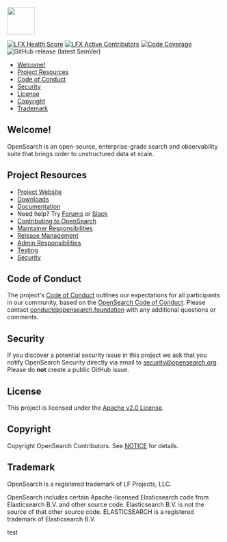 <a href="https://opensearch.org/">
  <img src="https://opensearch.org/assets/img/opensearch-logo-themed.svg" height="64px">
</a>

[![LFX Health Score](https://insights.production.lfx.dev/api/badge/health-score?project=opensearch-foundation)](https://insights.linuxfoundation.org/project/opensearch-foundation)
[![LFX Active Contributors](https://insights.production.lfx.dev/api/badge/active-contributors?project=opensearch-foundation&repos=https://github.com/opensearch-project/OpenSearch)](https://insights.linuxfoundation.org/project/opensearch-foundation/repository/opensearch-project-opensearch)
[![Code Coverage](https://codecov.io/gh/opensearch-project/OpenSearch/branch/main/graph/badge.svg)](https://codecov.io/gh/opensearch-project/OpenSearch)
![GitHub release (latest SemVer)](https://img.shields.io/github/v/release/opensearch-project/OpenSearch?sort=semver)

- [Welcome!](#welcome)
- [Project Resources](#project-resources)
- [Code of Conduct](#code-of-conduct)
- [Security](#security)
- [License](#license)
- [Copyright](#copyright)
- [Trademark](#trademark)

## Welcome!

OpenSearch is an open-source, enterprise-grade search and observability suite that brings order to unstructured data at scale.

## Project Resources

* [Project Website](https://opensearch.org/)
* [Downloads](https://opensearch.org/downloads/)
* [Documentation](https://docs.opensearch.org/)
* Need help? Try [Forums](https://discuss.opendistrocommunity.dev/) or [Slack](https://opensearch.org/slack/)
* [Contributing to OpenSearch](CONTRIBUTING.md)
* [Maintainer Responsibilities](MAINTAINERS.md)
* [Release Management](RELEASING.md)
* [Admin Responsibilities](ADMINS.md)
* [Testing](TESTING.md)
* [Security](SECURITY.md)

## Code of Conduct

The project's [Code of Conduct](CODE_OF_CONDUCT.md) outlines our expectations for all participants in our community, based on the [OpenSearch Code of Conduct](https://opensearch.org/code-of-conduct/). Please contact [conduct@opensearch.foundation](mailto:conduct@opensearch.foundation) with any additional questions or comments.

## Security
If you discover a potential security issue in this project we ask that you notify OpenSearch Security directly via email to security@opensearch.org. Please do **not** create a public GitHub issue.

## License

This project is licensed under the [Apache v2.0 License](LICENSE.txt).

## Copyright

Copyright OpenSearch Contributors. See [NOTICE](NOTICE.txt) for details.

## Trademark

OpenSearch is a registered trademark of LF Projects, LLC.

OpenSearch includes certain Apache-licensed Elasticsearch code from Elasticsearch B.V. and other source code. Elasticsearch B.V. is not the source of that other source code. ELASTICSEARCH is a registered trademark of Elasticsearch B.V.

test
